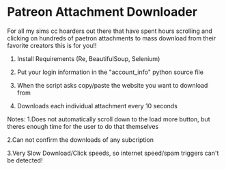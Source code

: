 # Patreon Attachment Downloader
 
 For all my sims cc hoarders out there that have spent hours scrolling and clicking on hundreds of paetron attachments to mass download from their favorite creators this is for you!!


1. Install Requirements
(Re, BeautifulSoup, Selenium)

2. Put your login information in the "account_info" python source file
3. When the script asks copy/paste the website you want to download from
4. Downloads each individual attachment every 10 seconds







Notes:
1.Does not automatically scroll down to the load more button, but theres enough time for the user to do that themselves

2.Can not confirm the downloads of any subcription 

3.Very Slow Download/Click speeds, so internet speed/spam triggers can't be detected!
